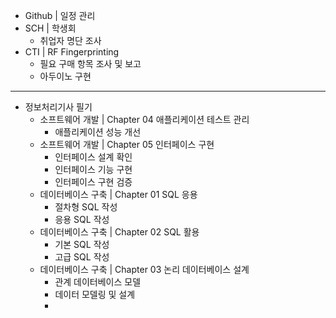- Github | 일정 관리
- SCH | 학생회
  - 취업자 명단 조사
- CTI | RF Fingerprinting
  - 필요 구매 항목 조사 및 보고
  - 아두이노 구현
---
- 정보처리기사 필기
  - 소프트웨어 개발 | Chapter 04 애플리케이션 테스트 관리
    - 애플리케이션 성능 개선
  - 소프트웨어 개발 | Chapter 05 인터페이스 구현
    - 인터페이스 설계 확인
    - 인터페이스 기능 구현
    - 인터페이스 구현 검증
  - 데이터베이스 구축 | Chapter 01 SQL 응용
    - 절차형 SQL 작성
    - 응용 SQL 작성
  - 데이터베이스 구축 | Chapter 02 SQL 활용
    - 기본 SQL 작성
    - 고급 SQL 작성
  - 데이터베이스 구축 | Chapter 03 논리 데이터베이스 설계
    - 관계 데이터베이스 모델
    - 데이터 모델링 및 설계
    -  
